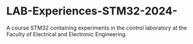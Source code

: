 # LAB-Experiences-STM32-2024-
A course STM32 containing experiments in the control laboratory at the Faculty of Electrical and Electronic Engineering.
